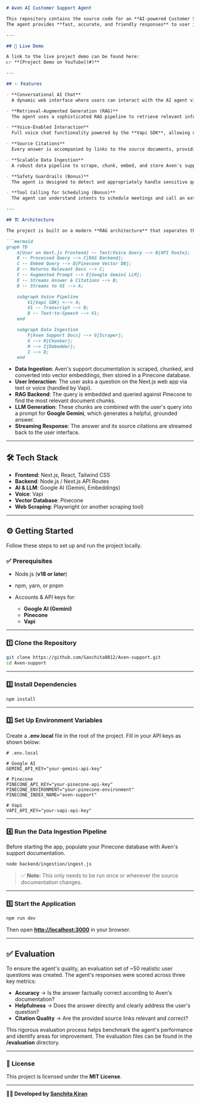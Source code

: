 

````markdown
# Aven AI Customer Support Agent

This repository contains the source code for an **AI-powered Customer Support Agent** for the startup **Aven**.  
The agent provides **fast, accurate, and friendly responses** to user inquiries through both **voice and text chat**, leveraging a **Retrieval-Augmented Generation (RAG)** architecture to ensure its answers are grounded in Aven's official documentation.

---

## 🚀 Live Demo

A link to the live project demo can be found here:  
👉 **[Project Demo on YouTube](#)**

---

## ✨ Features

- **Conversational AI Chat**  
  A dynamic web interface where users can interact with the AI agent via text or voice.  

- **Retrieval-Augmented Generation (RAG)**  
  The agent uses a sophisticated RAG pipeline to retrieve relevant information from a specialized knowledge base, ensuring answers are accurate and context-aware.  

- **Voice-Enabled Interaction**  
  Full voice chat functionality powered by the **Vapi SDK**, allowing users to speak their questions and hear spoken responses.  

- **Source Citations**  
  Every answer is accompanied by links to the source documents, providing transparency and allowing users to verify the information.  

- **Scalable Data Ingestion**  
  A robust data pipeline to scrape, chunk, embed, and store Aven's support documentation in a **Pinecone vector database**.  

- **Safety Guardrails (Bonus)**  
  The agent is designed to detect and appropriately handle sensitive queries, including requests for personal data, legal/financial advice, and toxic language.  

- **Tool Calling for Scheduling (Bonus)**  
  The agent can understand intents to schedule meetings and call an external API to book a time, confirming the details with the user.

---

## 🏗 Architecture

The project is built on a modern **RAG architecture** that separates the **data pipeline**, the **AI backend**, and the **user-facing frontend**.

```mermaid
graph TD
    A[User on Next.js Frontend] -- Text/Voice Query --> B{API Route};
    B -- Processed Query --> C[RAG Backend];
    C -- Embed Query --> D[Pinecone Vector DB];
    D -- Returns Relevant Docs --> C;
    C -- Augmented Prompt --> E[Google Gemini LLM];
    E -- Streams Answer & Citations --> B;
    B -- Streams to UI --> A;

    subgraph Voice Pipeline
        V1[Vapi SDK] <--> A;
        V1 -- Transcript --> B;
        B -- Text-to-Speech --> V1;
    end

    subgraph Data Ingestion
        F[Aven Support Docs] --> G[Scraper];
        G --> H[Chunker];
        H --> I[Embedder];
        I --> D;
    end
````

* **Data Ingestion**: Aven's support documentation is scraped, chunked, and converted into vector embeddings, then stored in a Pinecone database.
* **User Interaction**: The user asks a question on the Next.js web app via text or voice (handled by Vapi).
* **RAG Backend**: The query is embedded and queried against Pinecone to find the most relevant document chunks.
* **LLM Generation**: These chunks are combined with the user's query into a prompt for **Google Gemini**, which generates a helpful, grounded answer.
* **Streaming Response**: The answer and its source citations are streamed back to the user interface.

---

## 🛠 Tech Stack

* **Frontend**: Next.js, React, Tailwind CSS
* **Backend**: Node.js / Next.js API Routes
* **AI & LLM**: Google AI (Gemini, Embeddings)
* **Voice**: Vapi
* **Vector Database**: Pinecone
* **Web Scraping**: Playwright (or another scraping tool)

---

## ⚙️ Getting Started

Follow these steps to set up and run the project locally.

### ✅ Prerequisites

* Node.js (**v18 or later**)
* npm, yarn, or pnpm
* Accounts & API keys for:

  * **Google AI (Gemini)**
  * **Pinecone**
  * **Vapi**

---

### 1️⃣ Clone the Repository

```bash
git clone https://github.com/Sanchita0812/Aven-support.git
cd Aven-support
```

---

### 2️⃣ Install Dependencies

```bash
npm install
```

---

### 3️⃣ Set Up Environment Variables

Create a **.env.local** file in the root of the project. Fill in your API keys as shown below:

```env
# .env.local

# Google AI
GEMINI_API_KEY="your-gemini-api-key"

# Pinecone
PINECONE_API_KEY="your-pinecone-api-key"
PINECONE_ENVIRONMENT="your-pinecone-environment"
PINECONE_INDEX_NAME="aven-support"

# Vapi
VAPI_API_KEY="your-vapi-api-key"
```

---

### 4️⃣ Run the Data Ingestion Pipeline

Before starting the app, populate your Pinecone database with Aven's support documentation.

```bash
node backend/ingestion/ingest.js
```

> ✅ **Note:** This only needs to be run once or whenever the source documentation changes.

---

### 5️⃣ Start the Application

```bash
npm run dev
```

Then open **[http://localhost:3000](http://localhost:3000)** in your browser.

---

## ✅ Evaluation

To ensure the agent's quality, an evaluation set of \~50 realistic user questions was created.
The agent's responses were scored across three key metrics:

* **Accuracy** → Is the answer factually correct according to Aven's documentation?
* **Helpfulness** → Does the answer directly and clearly address the user's question?
* **Citation Quality** → Are the provided source links relevant and correct?

This rigorous evaluation process helps benchmark the agent's performance and identify areas for improvement.
The evaluation files can be found in the **/evaluation** directory.

---

### 📜 License

This project is licensed under the **MIT License**.

---

**👩‍💻 Developed by [Sanchita Kiran](https://github.com/Sanchita0812)**

```



